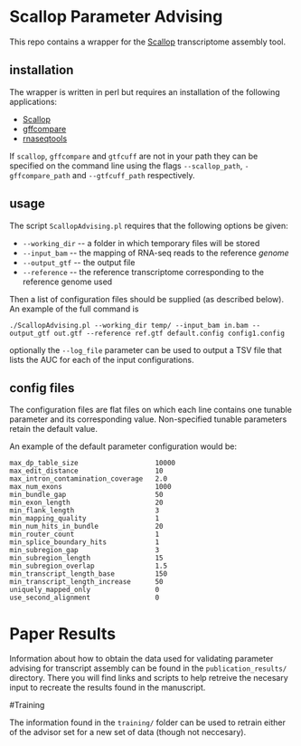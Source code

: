 # Scallop Parameter Advising

This repo contains a wrapper for the [Scallop](http://github.com/Kingsford-Group/scallop) transcriptome assembly tool.

## installation

The wrapper is written in perl but requires an installation of the following applications:
* [Scallop](http://github.com/Kingsford-Group/scallop)
* [gffcompare](https://github.com/gpertea/gffcompare)
* [rnaseqtools](https://github.com/Kingsford-Group/rnaseqtools)

If `scallop`, `gffcompare` and `gtfcuff` are not in your path they can be specified on the command line using the flags
`--scallop_path`, `-gffcompare_path` and `--gtfcuff_path` respectively.


## usage

The script `ScallopAdvising.pl` requires that the following options be given:
* `--working_dir` -- a folder in which temporary files will be stored
* `--input_bam` -- the mapping of RNA-seq reads to the reference *genome*
* `--output_gtf` -- the output file
* `--reference` -- the reference transcriptome corresponding to the reference genome used

Then a list of configuration files should be supplied (as described below).
An example of the full command is
```
./ScallopAdvising.pl --working_dir temp/ --input_bam in.bam --output_gtf out.gtf --reference ref.gtf default.config config1.config
```

optionally the `--log_file` parameter can be used to output a TSV file that lists the AUC for each of the input configurations. 

## config files

The configuration files are flat files on which each line contains one tunable parameter and its corresponding value.
Non-specified tunable parameters retain the default value.

An example of the default parameter configuration would be:
```
max_dp_table_size                   10000
max_edit_distance                   10
max_intron_contamination_coverage   2.0
max_num_exons                       1000
min_bundle_gap                      50
min_exon_length                     20
min_flank_length                    3
min_mapping_quality                 1
min_num_hits_in_bundle              20
min_router_count                    1
min_splice_boundary_hits            1
min_subregion_gap                   3
min_subregion_length                15
min_subregion_overlap               1.5
min_transcript_length_base          150
min_transcript_length_increase      50
uniquely_mapped_only                0
use_second_alignment                0
```

# Paper Results

Information about how to obtain the data used for validating parameter advising for transcript assembly can be found in the `publication_results/` directory. 
There you will find links and scripts to help retreive the necesary input to recreate the results found in the manuscript. 

#Training

The information found in the `training/` folder can be used to retrain either of the advisor set for a new set of data (though not neccesary).
